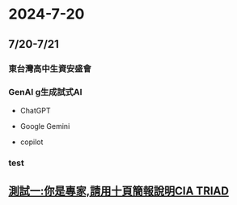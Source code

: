 # 2024-7-20

## 7/20-7/21

### 東台灣高中生資安盛會

### GenAI g生成試式AI
- ChatGPT

- Google Gemini

- copilot

### test

## [測試一:你是專家,請用十頁簡報說明CIA TRIAD](TEST1.md)
